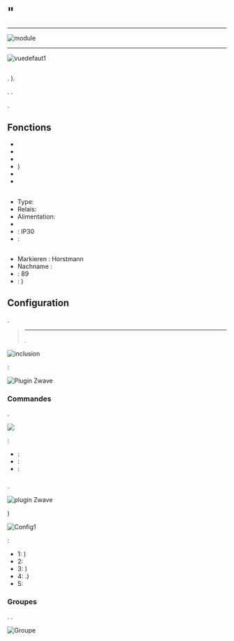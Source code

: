 # "

****

![module](images/secure.sir321/module.jpg)

****

![vuedefaut1](images/secure.sir321/vuedefaut1.jpg)

## 

. ).

. .

.

## Fonctions

-   
-   
-   
-   )
-   
-   

## 

-   Type: 
-   Relais: 
-   Alimentation: 
-   
-    : IP30
-   : 

## 

-   Markieren : Horstmann
-   Nachname : 
-    : 89
-    : )

## Configuration

 [](https://doc.jeedom.com/de_DE/plugins/automation%20protocol/openzwave/).
> ****
>
> .

![inclusion](images/secure.sir321/inclusion.jpg)

 :

![Plugin Zwave](images/secure.sir321/information.jpg)

### Commandes

.

![](images/secure.sir321/commandes.jpg)

 :

-    : 
-    : 
-    : 

### 

.

![ plugin Zwave](images/plugin/bouton_configuration.jpg)

)

![Config1](images/secure.sir321/config1.jpg)

 :

-   1: )
-   2: 
-   3: )
-   4: .)
-   5: 

### Groupes

. .

![Groupe](images/secure.sir321/groupe.jpg)
